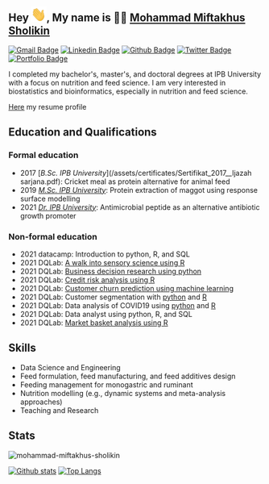 ## Hey <img src="images/hand-wave.gif" width="30px">, My name is 👨‍🔬 [Mohammad Miftakhus Sholikin](https://mohammad-miftakhus-sholikin.github.io/academic_website/profil/riwayat-hidup-penulis/)

[![Gmail Badge](https://img.shields.io/badge/-sholikin-c14438?style=flat&logo=Gmail&logoColor=white&link=mailto:mohammadmiftakhussholikin@gmail.com)](mailto:mohammadmiftakhussholikin@gmail.com) 
[![Linkedin Badge](https://img.shields.io/badge/sholikin-0072b1?style=flat&logo=Linkedin&logoColor=white&link=https://www.linkedin.com/in/mohammad-miftakhus-sholikin/)](https://www.linkedin.com/in/mohammad-miftakhus-sholikin/)
[![Github Badge](https://img.shields.io/badge/-sholikin-grey?style=flat&logo=github&logoColor=white&link=https://github.com/mohammad-miftakhus-sholikin/)](https://www.github.com/mohammad-miftakhus-sholikin/)
[![Twitter Badge](https://img.shields.io/badge/-sholikin-00acee?style=flat&logo=twitter&logoColor=white&link=https://twitter.com/mohammad-miftakhus-sholikin/)](https://www.twitter.com/mohammad-miftakhus-sholikin/)
[![Portfolio Badge](https://img.shields.io/badge/-sholikin-blue?style=flat&link=https://github.com/mohammad-miftakhus-sholikin/)](https://github.com/mohammad-miftakhus-sholikin/)

<p align='left'>I completed my bachelor's, master's, and doctoral degrees at IPB University with a focus on nutrition and feed science. I am very interested in biostatistics and bioinformatics, especially in nutrition and feed science.</p><p align='left'> <a href='https://mohammad-miftakhus-sholikin.github.io/academic_website/profil/riwayat-hidup-penulis/ ' target=_blank><u>Here</u></a> my resume profile</p>


## Education and Qualifications
### Formal education
- 2017 [_B.Sc. IPB University_](/assets/certificates/Sertifikat_2017__Ijazah sarjana.pdf): Cricket meal as protein alternative for animal feed
- 2019 [_M.Sc. IPB University_](https://ipb.ac.id/): Protein extraction of maggot using response surface modelling
- 2021 [_Dr. IPB University_](https://ipb.ac.id/): Antimicrobial peptide as an alternative antibiotic growth promoter
### Non-formal education
- 2021 datacamp: Introduction to python, R, and SQL
- 2021 DQLab: [A walk into sensory science using R](https://academy.dqlab.id/certificate/pdf/DQLABDSSR1AGPCLU/NONTRACK)
- 2021 DQLab: [Business decision research using python](https://academy.dqlab.id/certificate/pdf/DQLABDVIZ2LPMFHT/NONTRACK)
- 2021 DQLab: [Credit risk analysis using R](https://academy.dqlab.id/certificate/pdf/DQLABMLFCRJJDGIU/NONTRACK)
- 2021 DQLab: [Customer churn prediction using machine learning](https://academy.dqlab.id/certificate/pdf/DQLABAPL2%20CNSSLQ/NONTRACK)
- 2021 DQLab: Customer segmentation with [python](https://academy.dqlab.id/certificate/pdf/DQLABDSCS1OUBLSH/NONTRACK) and [R](https://academy.dqlab.id/certificate/pdf/DQLABMLMKTNGTISD/NONTRACK)
- 2021 DQLab: Data analysis of COVID19 using [python](https://academy.dqlab.id/certificate/pdf/DQLABINTP1IVOWUC/NONTRACK) and [R](https://academy.dqlab.id/certificate/pdf/DQLABAPL3%20PROQLI/NONTRACK)
- 2021 DQLab: Data analyst using python, R, and SQL
- 2021 DQLab: [Market basket analysis using R](https://academy.dqlab.id/certificate/pdf/DQLABMLMBANPPNDU/NONTRACK)



## Skills
- Data Science and Engineering
- Feed formulation, feed manufacturing, and feed additives design
- Feeding management for monogastric and ruminant
- Nutrition modelling (e.g., dynamic systems and meta-analysis approaches)
- Teaching and Research


## Stats
<p align=left> <img src=https://komarev.com/ghpvc/?username=mohammad-miftakhus-sholikin alt=mohammad-miftakhus-sholikin /> </p>

[![Github stats](https://github-readme-stats.vercel.app/api?username=mohammad-miftakhus-sholikin&theme=graywhite&show_icons=true&include_all_commits=true)](https://github.com/mohammad-miftakhus-sholikin/github-readme-stats)
[![Top Langs](https://github-readme-stats.vercel.app/api/top-langs/?username=mohammad-miftakhus-sholikin&theme=graywhite&layout=compact)](https://github.com/mohammad-miftakhus-sholikin/github-readme-stats)
